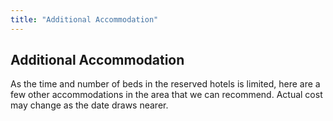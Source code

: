 ```yaml
---
title: "Additional Accommodation"
---
```


## Additional Accommodation

As the time and number of beds in the reserved hotels is limited, here are a few other accommodations in the area that we can recommend. Actual cost may change as the date draws nearer.
